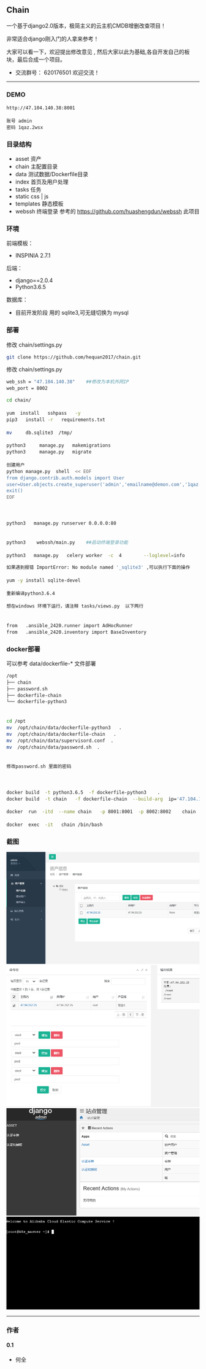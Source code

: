 ## Chain

一个基于django2.0版本，极简主义的云主机CMDB增删改查项目！

非常适合django刚入门的人拿来参考！

大家可以看一下，欢迎提出修改意见 , 然后大家以此为基础,各自开发自己的板块，最后合成一个项目。


* 交流群号： 620176501    欢迎交流！

---
### DEMO



```bash
http://47.104.140.38:8001

账号 admin
密码 1qaz.2wsx

```

### 目录结构
  *  asset     资产
  *  chain     主配置目录
  *  data      测试数据/Dockerfile目录
  *  index     首页及用户处理
  *  tasks     任务
  *  static    css | js
  *  templates 静态模板
  *  webssh    终端登录     参考的  https://github.com/huashengdun/webssh   此项目

###  环境


前端模板：
  * INSPINIA 2.7.1  

后端：
  * django==2.0.4
  * Python3.6.5

数据库：
  * 目前开发阶段 用的 sqlite3,可无缝切换为 mysql



###  部署


修改 chain/settings.py



```bash
git clone https://github.com/hequan2017/chain.git
```


修改 chain/settings.py
```bash
web_ssh = "47.104.140.38"    ##修改为本机外网IP
web_port = 8002
```




```bash
cd chain/

yum  install   sshpass   -y
pip3   install -r   requirements.txt

mv     db.sqlite3  /tmp/

python3     manage.py   makemigrations
python3     manage.py   migrate

创建用户
python manage.py  shell  << EOF
from django.contrib.auth.models import User
user=User.objects.create_superuser('admin','emailname@demon.com','1qaz.2wsx')
exit()
EOF



python3   manage.py runserver 0.0.0.0:80


python3    webssh/main.py    ##启动终端登录功能

python3   manage.py   celery worker  -c  4        --loglevel=info
```

```bash
如果遇到报错 ImportError: No module named '_sqlite3' ,可以执行下面的操作

yum -y install sqlite-devel

重新编译python3.6.4

想在windows 环境下运行，请注释 tasks/views.py  以下两行


from   .ansible_2420.runner import AdHocRunner
from   .ansible_2420.inventory import BaseInventory


```

### docker部署

可以参考  data/dockerfile-*   文件部署

```bash
/opt
├── chain
├── password.sh
├── dockerfile-chain
└── dockerfile-python3


cd /opt
mv  /opt/chain/data/dockerfile-python3   .
mv  /opt/chain/data/dockerfile-chain   .
mv  /opt/chain/data/supervisord.conf  .
mv  /opt/chain/data/password.sh  .


修改password.sh 里面的密码



docker build  -t python3.6.5  -f dockerfile-python3    .
docker build  -t chain   -f dockerfile-chain  --build-arg  ip='47.104.140.38'  .

docker  run  -itd  --name chain   -p 8001:8001  -p 8002:8002    chain

docker  exec  -it   chain /bin/bash

```


###   截图
![DEMO](static/demo/1.png)
![DEMO](static/demo/2.png)
![DEMO](static/demo/3.png)
![DEMO](static/demo/4.png)

---
### 作者


#### 0.1
- 何全
